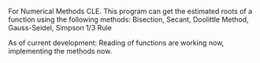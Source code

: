 For Numerical Methods CLE.
This program can get the estimated roots of a function using the following methods:
 Bisection,
 Secant,
 Doolittle Method,
 Gauss-Seidel,
 Simpson 1/3 Rule

 As of current development: 
 Reading of functions are working now, implementing the methods now. 
